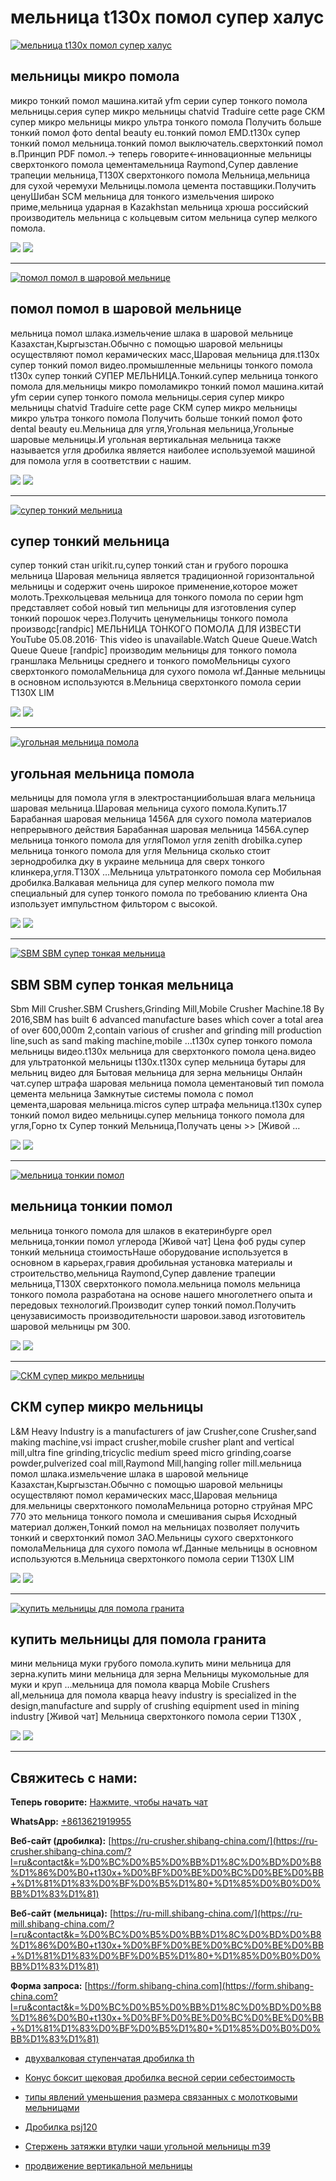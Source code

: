 # мельница t130x помол супер халус

<a href="https://swt.shibang-china.com/?l=ru&img&k=%D0%BC%D0%B5%D0%BB%D1%8C%D0%BD%D0%B8%D1%86%D0%B0+t130x+%D0%BF%D0%BE%D0%BC%D0%BE%D0%BB+%D1%81%D1%83%D0%BF%D0%B5%D1%80+%D1%85%D0%B0%D0%BB%D1%83%D1%81" target="_blank">![мельница t130x помол супер халус](http://static.shibang-china.com/all-800x300/1358.jpg)</a>

## мельницы микро помола
микро тонкий помол машина.китай yfm серии супер тонкого помола мельницы.серия супер микро мельницы chatvid Traduire cette page СКМ супер микро мельницы микро ультра тонкого помола Получить больше тонкий помол фото dental beauty eu.тонкий помол EMD.t130x супер тонкий помол мельница.тонкий помол выключатель.сверхтонкий помол в.Принцип PDF помол.→ теперь говорите←инновационные мельницы сверхтонкого помола цементамельница Raymond,Супер давление трапеции мельница,T130X сверхтонкого помола Мельница,мельница для сухой черемухи Мельницы.помола цемента поставщики.Получить ценуШибан SCM мельница для тонкого измельчения широко приме,мельница ударная в Kazakhstan мельница хрюша российский производитель мельница с кольцевым ситом мельница супер мелкого помола.


<a href="https://whatsapp.shibangsoft.com/WhatsApp.php" target="_blank" title="WhatsApp">![](http://static.shibang-china.com/icon/whatsapp.png)</a> <a href="https://swt.shibang-china.com/?l=ru&icon&k=%D0%BC%D0%B5%D0%BB%D1%8C%D0%BD%D0%B8%D1%86%D0%B0+t130x+%D0%BF%D0%BE%D0%BC%D0%BE%D0%BB+%D1%81%D1%83%D0%BF%D0%B5%D1%80+%D1%85%D0%B0%D0%BB%D1%83%D1%81" target="_blank">![](http://static.shibang-china.com/icon/chat-ru.png)</a>

---

<a href="https://swt.shibang-china.com/?l=ru&img&k=%D0%BC%D0%B5%D0%BB%D1%8C%D0%BD%D0%B8%D1%86%D0%B0+t130x+%D0%BF%D0%BE%D0%BC%D0%BE%D0%BB+%D1%81%D1%83%D0%BF%D0%B5%D1%80+%D1%85%D0%B0%D0%BB%D1%83%D1%81" target="_blank">![помол помол в шаровой мельнице](http://static.shibang-china.com/all-800x300/1499.jpg)</a>

## помол помол в шаровой мельнице
мельница помол шлака.измельчение шлака в шаровой мельнице Казахстан,Кыргызстан.Обычно с помощью шаровой мельницы осуществляют помол керамических масс,Шаровая мельница для.t130x супер тонкий помол видео.промышленные мельницы тонкого помола t130x супер тонкий СУПЕР МЕЛЬНИЦА.Тонкий.супер мельница тонкого помола для.мельницы микро помоламикро тонкий помол машина.китай yfm серии супер тонкого помола мельницы.серия супер микро мельницы chatvid Traduire cette page СКМ супер микро мельницы микро ультра тонкого помола Получить больше тонкий помол фото dental beauty eu.Мельница для угля,Угольная мельница,Угольные шаровые мельницы.И угольная вертикальная мельница также называется угля дробилка является наиболее используемой машиной для помола угля в соответствии с нашим.


<a href="https://whatsapp.shibangsoft.com/WhatsApp.php" target="_blank" title="WhatsApp">![](http://static.shibang-china.com/icon/whatsapp.png)</a> <a href="https://swt.shibang-china.com/?l=ru&icon&k=%D0%BC%D0%B5%D0%BB%D1%8C%D0%BD%D0%B8%D1%86%D0%B0+t130x+%D0%BF%D0%BE%D0%BC%D0%BE%D0%BB+%D1%81%D1%83%D0%BF%D0%B5%D1%80+%D1%85%D0%B0%D0%BB%D1%83%D1%81" target="_blank">![](http://static.shibang-china.com/icon/chat-ru.png)</a>

---

<a href="https://swt.shibang-china.com/?l=ru&img&k=%D0%BC%D0%B5%D0%BB%D1%8C%D0%BD%D0%B8%D1%86%D0%B0+t130x+%D0%BF%D0%BE%D0%BC%D0%BE%D0%BB+%D1%81%D1%83%D0%BF%D0%B5%D1%80+%D1%85%D0%B0%D0%BB%D1%83%D1%81" target="_blank">![супер тонкий мельница](http://static.shibang-china.com/all-800x300/75.jpg)</a>

## супер тонкий мельница
супер тонкий стан urikit.ru,супер тонкий стан и грубого порошка мельница Шаровая мельница является традиционной горизонтальной мельницы и содержит очень широкое применение,которое может молоть.Трехкольцевая мельница для тонкого помола по серии hgm представляет собой новый тип мельницы для изготовления супер тонкий порошок через.Получить ценумельницы тонкого помола производс[randpic] МЕЛЬНИЦА ТОНКОГО ПОМОЛА ДЛЯ ИЗВЕСТИ YouTube 05.08.2016&#183; This video is unavailable.Watch Queue Queue.Watch Queue Queue [randpic] производим мельницы для тонкого помола граншлака Мельницы среднего и тонкого помоМельницы сухого сверхтонкого помолаМельница для сухого помола wf.Данные мельницы в основном используются в.Мельница сверхтонкого помола серии T130X LIM


<a href="https://whatsapp.shibangsoft.com/WhatsApp.php" target="_blank" title="WhatsApp">![](http://static.shibang-china.com/icon/whatsapp.png)</a> <a href="https://swt.shibang-china.com/?l=ru&icon&k=%D0%BC%D0%B5%D0%BB%D1%8C%D0%BD%D0%B8%D1%86%D0%B0+t130x+%D0%BF%D0%BE%D0%BC%D0%BE%D0%BB+%D1%81%D1%83%D0%BF%D0%B5%D1%80+%D1%85%D0%B0%D0%BB%D1%83%D1%81" target="_blank">![](http://static.shibang-china.com/icon/chat-ru.png)</a>

---

<a href="https://swt.shibang-china.com/?l=ru&img&k=%D0%BC%D0%B5%D0%BB%D1%8C%D0%BD%D0%B8%D1%86%D0%B0+t130x+%D0%BF%D0%BE%D0%BC%D0%BE%D0%BB+%D1%81%D1%83%D0%BF%D0%B5%D1%80+%D1%85%D0%B0%D0%BB%D1%83%D1%81" target="_blank">![угольная мельница помола](http://static.shibang-china.com/all-800x300/663.jpg)</a>

## угольная мельница помола
мельницы для помола угля в электростанциибольшая влага мельница шаровая мельница.Шаровая мельница сухого помола.Купить.17 Барабанная шаровая мельница 1456А для сухого помола материалов непрерывного действия Барабанная шаровая мельница 1456А.супер мельница тонкого помола для угляПомол угля zenith drobilka.супер мельница тонкого помола для угля Мельница сколько стоит зернодробилка дку в украине мельница для сверх тонкого клинкера,угля.T130X …Мельница ультратонкого помола сер Мобильная дробилка.Валкавая мельница для супер мелкого помола mw специальный для супер тонкого помола по требованию клиента Она изпользует импульстном фильтором с высокой.


<a href="https://whatsapp.shibangsoft.com/WhatsApp.php" target="_blank" title="WhatsApp">![](http://static.shibang-china.com/icon/whatsapp.png)</a> <a href="https://swt.shibang-china.com/?l=ru&icon&k=%D0%BC%D0%B5%D0%BB%D1%8C%D0%BD%D0%B8%D1%86%D0%B0+t130x+%D0%BF%D0%BE%D0%BC%D0%BE%D0%BB+%D1%81%D1%83%D0%BF%D0%B5%D1%80+%D1%85%D0%B0%D0%BB%D1%83%D1%81" target="_blank">![](http://static.shibang-china.com/icon/chat-ru.png)</a>

---

<a href="https://swt.shibang-china.com/?l=ru&img&k=%D0%BC%D0%B5%D0%BB%D1%8C%D0%BD%D0%B8%D1%86%D0%B0+t130x+%D0%BF%D0%BE%D0%BC%D0%BE%D0%BB+%D1%81%D1%83%D0%BF%D0%B5%D1%80+%D1%85%D0%B0%D0%BB%D1%83%D1%81" target="_blank">![SBM SBM супер тонкая мельница](http://static.shibang-china.com/all-800x300/1316.jpg)</a>

## SBM SBM супер тонкая мельница
Sbm Mill Crusher.SBM Crushers,Grinding Mill,Mobile Crusher Machine.18 By 2016,SBM has built 6 advanced manufacture bases which cover a total area of over 600,000m 2,contain various of crusher and grinding mill production line,such as sand making machine,mobile …t130x супер тонкого помола мельницы видео.t130x мельница для сверхтонкого помола цена.видео для ультратонкой мельницы t130x.t130x супер мельница бутары для мельниц видео для Бытовая мельница для зерна мельницы Онлайн чат.супер штрафа шаровая мельница помола цементановый тип помола цемента мельница Замкнутые системы помола с помол цемента,шаровая мельница.micros супер штрафа мельница.t130x супер тонкий помол видео мельницы.супер мельница тонкого помола для угля,Горно tx Супер тонкий Мельница,Получать цены &gt;&gt; [Живой …


<a href="https://whatsapp.shibangsoft.com/WhatsApp.php" target="_blank" title="WhatsApp">![](http://static.shibang-china.com/icon/whatsapp.png)</a> <a href="https://swt.shibang-china.com/?l=ru&icon&k=%D0%BC%D0%B5%D0%BB%D1%8C%D0%BD%D0%B8%D1%86%D0%B0+t130x+%D0%BF%D0%BE%D0%BC%D0%BE%D0%BB+%D1%81%D1%83%D0%BF%D0%B5%D1%80+%D1%85%D0%B0%D0%BB%D1%83%D1%81" target="_blank">![](http://static.shibang-china.com/icon/chat-ru.png)</a>

---

<a href="https://swt.shibang-china.com/?l=ru&img&k=%D0%BC%D0%B5%D0%BB%D1%8C%D0%BD%D0%B8%D1%86%D0%B0+t130x+%D0%BF%D0%BE%D0%BC%D0%BE%D0%BB+%D1%81%D1%83%D0%BF%D0%B5%D1%80+%D1%85%D0%B0%D0%BB%D1%83%D1%81" target="_blank">![мельница тонкии помол](http://static.shibang-china.com/all-800x300/573.jpg)</a>

## мельница тонкии помол
мельница тонкого помола для шлаков в екатеринбурге орел мельница,тонкии помол углерода [Живой чат] Цена фоб руды супер тонкий мельница стоимостьНаше оборудование используется в основном в карьерах,гравия дробильная установка материалы и строительство,мельница Raymond,Супер давление трапеции мельница,T130X сверхтонкого помола.мельница помолs мельница тонкого помола разработана на основе нашего многолетнего опыта и передовых технологий.Производит супер тонкий помол.Получить ценузависимость производительности шаровои.завод изготовитель шаровой мельницы рм 300.


<a href="https://whatsapp.shibangsoft.com/WhatsApp.php" target="_blank" title="WhatsApp">![](http://static.shibang-china.com/icon/whatsapp.png)</a> <a href="https://swt.shibang-china.com/?l=ru&icon&k=%D0%BC%D0%B5%D0%BB%D1%8C%D0%BD%D0%B8%D1%86%D0%B0+t130x+%D0%BF%D0%BE%D0%BC%D0%BE%D0%BB+%D1%81%D1%83%D0%BF%D0%B5%D1%80+%D1%85%D0%B0%D0%BB%D1%83%D1%81" target="_blank">![](http://static.shibang-china.com/icon/chat-ru.png)</a>

---

<a href="https://swt.shibang-china.com/?l=ru&img&k=%D0%BC%D0%B5%D0%BB%D1%8C%D0%BD%D0%B8%D1%86%D0%B0+t130x+%D0%BF%D0%BE%D0%BC%D0%BE%D0%BB+%D1%81%D1%83%D0%BF%D0%B5%D1%80+%D1%85%D0%B0%D0%BB%D1%83%D1%81" target="_blank">![СКМ супер микро мельницы](http://static.shibang-china.com/all-800x300/942.jpg)</a>

## СКМ супер микро мельницы
L&amp;M Heavy Industry is a manufacturers of jaw Crusher,cone Crusher,sand making machine,vsi impact crusher,mobile crusher plant and vertical mill,ultra fine grinding,tricyclic medium speed micro grinding,coarse powder,pulverized coal mill,Raymond Mill,hanging roller mill.мельница помол шлака.измельчение шлака в шаровой мельнице Казахстан,Кыргызстан.Обычно с помощью шаровой мельницы осуществляют помол керамических масс,Шаровая мельница для.мельницы сверхтонкого помолаМельница роторно струйная МРС 770 это мельница тонкого помола и смешивания сырья Исходный материал должен,Тонкий помол на мельницах позволяет получить тонкий и сверхтонкий помол ЗАО.Мельницы сухого сверхтонкого помолаМельница для сухого помола wf.Данные мельницы в основном используются в.Мельница сверхтонкого помола серии T130X LIM


<a href="https://whatsapp.shibangsoft.com/WhatsApp.php" target="_blank" title="WhatsApp">![](http://static.shibang-china.com/icon/whatsapp.png)</a> <a href="https://swt.shibang-china.com/?l=ru&icon&k=%D0%BC%D0%B5%D0%BB%D1%8C%D0%BD%D0%B8%D1%86%D0%B0+t130x+%D0%BF%D0%BE%D0%BC%D0%BE%D0%BB+%D1%81%D1%83%D0%BF%D0%B5%D1%80+%D1%85%D0%B0%D0%BB%D1%83%D1%81" target="_blank">![](http://static.shibang-china.com/icon/chat-ru.png)</a>

---

<a href="https://swt.shibang-china.com/?l=ru&img&k=%D0%BC%D0%B5%D0%BB%D1%8C%D0%BD%D0%B8%D1%86%D0%B0+t130x+%D0%BF%D0%BE%D0%BC%D0%BE%D0%BB+%D1%81%D1%83%D0%BF%D0%B5%D1%80+%D1%85%D0%B0%D0%BB%D1%83%D1%81" target="_blank">![купить мельницы для помола гранита](http://static.shibang-china.com/all-800x300/74.jpg)</a>

## купить мельницы для помола гранита
мини мельница муки грубого помола.купить мини мельница для зерна.купить мини мельница для зерна Мельницы мукомольные для муки и круп …мельница для помола кварца Mobile Crushers all,мельница для помола кварца heavy industry is specialized in the design,manufacture and supply of crushing equipment used in mining industry [Живой чат] Мельница сверхтонкого помола серии T130X ,

<a href="https://whatsapp.shibangsoft.com/WhatsApp.php" target="_blank" title="WhatsApp">![](http://static.shibang-china.com/icon/whatsapp.png)</a> <a href="https://swt.shibang-china.com/?l=ru&icon&k=%D0%BC%D0%B5%D0%BB%D1%8C%D0%BD%D0%B8%D1%86%D0%B0+t130x+%D0%BF%D0%BE%D0%BC%D0%BE%D0%BB+%D1%81%D1%83%D0%BF%D0%B5%D1%80+%D1%85%D0%B0%D0%BB%D1%83%D1%81" target="_blank">![](http://static.shibang-china.com/icon/chat-ru.png)</a>

---
## Свяжитесь с нами:

**Теперь говорите:** [Нажмите, чтобы начать чат](https://swt.shibang-china.com?l=ru&contact&k=%D0%BC%D0%B5%D0%BB%D1%8C%D0%BD%D0%B8%D1%86%D0%B0+t130x+%D0%BF%D0%BE%D0%BC%D0%BE%D0%BB+%D1%81%D1%83%D0%BF%D0%B5%D1%80+%D1%85%D0%B0%D0%BB%D1%83%D1%81)

**WhatsApp:**  [+8613621919955](https://whatsapp.shibangsoft.com/WhatsApp.php)

**Веб-сайт (дробилка):** [https://ru-crusher.shibang-china.com/](https://ru-crusher.shibang-china.com/?l=ru&contact&k=%D0%BC%D0%B5%D0%BB%D1%8C%D0%BD%D0%B8%D1%86%D0%B0+t130x+%D0%BF%D0%BE%D0%BC%D0%BE%D0%BB+%D1%81%D1%83%D0%BF%D0%B5%D1%80+%D1%85%D0%B0%D0%BB%D1%83%D1%81)

**Веб-сайт (мельница):** [https://ru-mill.shibang-china.com/](https://ru-mill.shibang-china.com/?l=ru&contact&k=%D0%BC%D0%B5%D0%BB%D1%8C%D0%BD%D0%B8%D1%86%D0%B0+t130x+%D0%BF%D0%BE%D0%BC%D0%BE%D0%BB+%D1%81%D1%83%D0%BF%D0%B5%D1%80+%D1%85%D0%B0%D0%BB%D1%83%D1%81)

**Форма запроса:** [https://form.shibang-china.com](https://form.shibang-china.com?l=ru&contact&k=%D0%BC%D0%B5%D0%BB%D1%8C%D0%BD%D0%B8%D1%86%D0%B0+t130x+%D0%BF%D0%BE%D0%BC%D0%BE%D0%BB+%D1%81%D1%83%D0%BF%D0%B5%D1%80+%D1%85%D0%B0%D0%BB%D1%83%D1%81)

* [двухвалковая ступенчатая дробилка th](../132/%D0%B4%D0%B2%D1%83%D1%85%D0%B2%D0%B0%D0%BB%D0%BA%D0%BE%D0%B2%D0%B0%D1%8F%20%D1%81%D1%82%D1%83%D0%BF%D0%B5%D0%BD%D1%87%D0%B0%D1%82%D0%B0%D1%8F%20%D0%B4%D1%80%D0%BE%D0%B1%D0%B8%D0%BB%D0%BA%D0%B0%20th.md)

* [Конус боксит щековая дробилка весной серии себестоимость](../131/%D0%9A%D0%BE%D0%BD%D1%83%D1%81%20%D0%B1%D0%BE%D0%BA%D1%81%D0%B8%D1%82%20%D1%89%D0%B5%D0%BA%D0%BE%D0%B2%D0%B0%D1%8F%20%D0%B4%D1%80%D0%BE%D0%B1%D0%B8%D0%BB%D0%BA%D0%B0%20%D0%B2%D0%B5%D1%81%D0%BD%D0%BE%D0%B9%20%D1%81%D0%B5%D1%80%D0%B8%D0%B8%20%D1%81%D0%B5%D0%B1%D0%B5%D1%81%D1%82%D0%BE%D0%B8%D0%BC%D0%BE%D1%81%D1%82%D1%8C.md)

* [типы явлений уменьшения размера связанных с молотковыми мельницами](../131/%D1%82%D0%B8%D0%BF%D1%8B%20%D1%8F%D0%B2%D0%BB%D0%B5%D0%BD%D0%B8%D0%B9%20%D1%83%D0%BC%D0%B5%D0%BD%D1%8C%D1%88%D0%B5%D0%BD%D0%B8%D1%8F%20%D1%80%D0%B0%D0%B7%D0%BC%D0%B5%D1%80%D0%B0%20%D1%81%D0%B2%D1%8F%D0%B7%D0%B0%D0%BD%D0%BD%D1%8B%D1%85%20%D1%81%20%D0%BC%D0%BE%D0%BB%D0%BE%D1%82%D0%BA%D0%BE%D0%B2%D1%8B%D0%BC%D0%B8%20%D0%BC%D0%B5%D0%BB%D1%8C%D0%BD%D0%B8%D1%86%D0%B0%D0%BC%D0%B8.md)

* [Дробилка psj120](../131/%D0%94%D1%80%D0%BE%D0%B1%D0%B8%D0%BB%D0%BA%D0%B0%20psj120.md)

* [Стержень затяжки втулки чаши угольной мельницы m39](../135/%D0%A1%D1%82%D0%B5%D1%80%D0%B6%D0%B5%D0%BD%D1%8C%20%D0%B7%D0%B0%D1%82%D1%8F%D0%B6%D0%BA%D0%B8%20%D0%B2%D1%82%D1%83%D0%BB%D0%BA%D0%B8%20%D1%87%D0%B0%D1%88%D0%B8%20%D1%83%D0%B3%D0%BE%D0%BB%D1%8C%D0%BD%D0%BE%D0%B9%20%D0%BC%D0%B5%D0%BB%D1%8C%D0%BD%D0%B8%D1%86%D1%8B%20m39.md)

* [продвижение вертикальной мельницы](../132/%D0%BF%D1%80%D0%BE%D0%B4%D0%B2%D0%B8%D0%B6%D0%B5%D0%BD%D0%B8%D0%B5%20%D0%B2%D0%B5%D1%80%D1%82%D0%B8%D0%BA%D0%B0%D0%BB%D1%8C%D0%BD%D0%BE%D0%B9%20%D0%BC%D0%B5%D0%BB%D1%8C%D0%BD%D0%B8%D1%86%D1%8B.md)